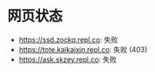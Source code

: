 # 网页状态
- https://ssd.zockq.repl.co: 失败
- https://tote.kaikaixin.repl.co: 失败 (403)
- https://ask.skzey.repl.co: 失败
